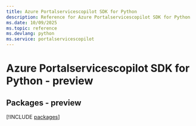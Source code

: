 ```yaml
---
title: Azure Portalservicescopilot SDK for Python
description: Reference for Azure Portalservicescopilot SDK for Python
ms.date: 10/09/2025
ms.topic: reference
ms.devlang: python
ms.service: portalservicescopilot
---
```

# Azure Portalservicescopilot SDK for Python - preview
## Packages - preview
[!INCLUDE [packages](portalservicescopilot-index.md)]